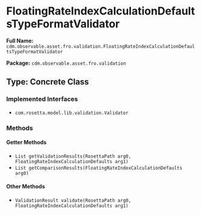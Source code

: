 # FloatingRateIndexCalculationDefaultsTypeFormatValidator

**Full Name:** `cdm.observable.asset.fro.validation.FloatingRateIndexCalculationDefaultsTypeFormatValidator`

**Package:** `cdm.observable.asset.fro.validation`

## Type: Concrete Class

### Implemented Interfaces

- `com.rosetta.model.lib.validation.Validator`

### Methods

#### Getter Methods

- `List getValidationResults(RosettaPath arg0, FloatingRateIndexCalculationDefaults arg1)`
- `List getComparisonResults(FloatingRateIndexCalculationDefaults arg0)`

#### Other Methods

- `ValidationResult validate(RosettaPath arg0, FloatingRateIndexCalculationDefaults arg1)`

